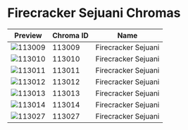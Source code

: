 # Firecracker Sejuani Chromas

| Preview | Chroma ID | Name |
|---------|-----------|------|
| ![113009](https://raw.communitydragon.org/latest/plugins/rcp-be-lol-game-data/global/default/v1/champion-chroma-images/113/113009.png) | 113009 | Firecracker Sejuani |
| ![113010](https://raw.communitydragon.org/latest/plugins/rcp-be-lol-game-data/global/default/v1/champion-chroma-images/113/113010.png) | 113010 | Firecracker Sejuani |
| ![113011](https://raw.communitydragon.org/latest/plugins/rcp-be-lol-game-data/global/default/v1/champion-chroma-images/113/113011.png) | 113011 | Firecracker Sejuani |
| ![113012](https://raw.communitydragon.org/latest/plugins/rcp-be-lol-game-data/global/default/v1/champion-chroma-images/113/113012.png) | 113012 | Firecracker Sejuani |
| ![113013](https://raw.communitydragon.org/latest/plugins/rcp-be-lol-game-data/global/default/v1/champion-chroma-images/113/113013.png) | 113013 | Firecracker Sejuani |
| ![113014](https://raw.communitydragon.org/latest/plugins/rcp-be-lol-game-data/global/default/v1/champion-chroma-images/113/113014.png) | 113014 | Firecracker Sejuani |
| ![113027](https://raw.communitydragon.org/latest/plugins/rcp-be-lol-game-data/global/default/v1/champion-chroma-images/113/113027.png) | 113027 | Firecracker Sejuani |
